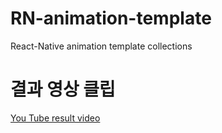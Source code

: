 # RN-animation-template
React-Native animation template collections

# 결과 영상 클립
[You Tube result video](https://youtu.be/vkEWB_unO5E)

